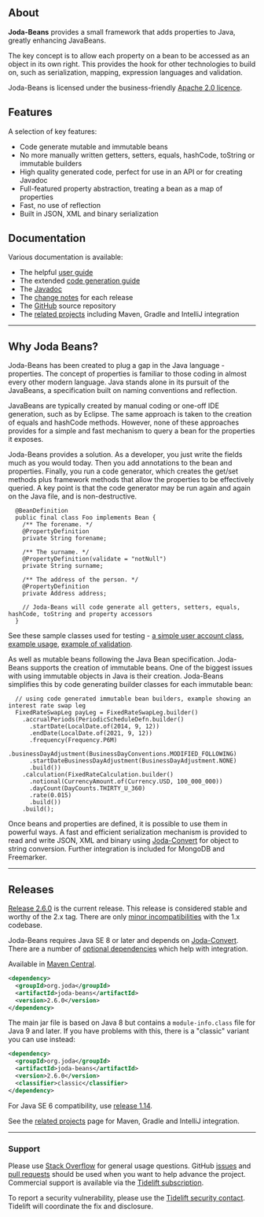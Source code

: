 ## <i></i> About

**Joda-Beans** provides a small framework that adds properties to Java, greatly enhancing JavaBeans.

The key concept is to allow each property on a bean to be accessed as an object in its own right.
This provides the hook for other technologies to build on, such as serialization, mapping,
expression languages and validation.

Joda-Beans is licensed under the business-friendly [Apache 2.0 licence](licensecover.html).


## <i></i> Features

A selection of key features:

* Code generate mutable and immutable beans
* No more manually written getters, setters, equals, hashCode, toString or immutable builders
* High quality generated code, perfect for use in an API or for creating Javadoc
* Full-featured property abstraction, treating a bean as a map of properties
* Fast, no use of reflection
* Built in JSON, XML and binary serialization


## <i></i> Documentation

Various documentation is available:

* The helpful [user guide](userguide.html)
* The extended [code generation guide](userguide-codegen.html)
* The [Javadoc](apidocs/index.html)
* The [change notes](changes-report.html) for each release
* The [GitHub](https://github.com/JodaOrg/joda-beans) source repository
* The [related projects](related.html) including Maven, Gradle and IntelliJ integration


---

## <i></i> Why Joda Beans?

Joda-Beans has been created to plug a gap in the Java language - properties.
The concept of properties is familiar to those coding in almost every other modern language.
Java stands alone in its pursuit of the JavaBeans, a specification built on naming conventions and reflection.

JavaBeans are typically created by manual coding or one-off IDE generation, such as by Eclipse.
The same approach is taken to the creation of equals and hashCode methods.
However, none of these approaches provides for a simple and fast mechanism to query a bean for the properties it exposes.

Joda-Beans provides a solution. As a developer, you just write the fields much as you would today.
Then you add annotations to the bean and properties.
Finally, you run a code generator, which creates the get/set methods plus framework methods that allow the properties
to be effectively queried.
A key point is that the code generator may be run again and again on the Java file, and is non-destructive.

```
  @BeanDefinition
  public final class Foo implements Bean {
    /** The forename. */
    @PropertyDefinition
    private String forename;

    /** The surname. */
    @PropertyDefinition(validate = "notNull")
    private String surname;

    /** The address of the person. */
    @PropertyDefinition
    private Address address;
    
    // Joda-Beans will code generate all getters, setters, equals, hashCode, toString and property accessors
  }
```

See these sample classes used for testing -
[a simple user account class](https://github.com/JodaOrg/joda-beans/blob/v2.0/src/test/java/org/joda/beans/gen/UserAccount.java#L32),
[example usage](https://github.com/JodaOrg/joda-beans/blob/v2.0/src/test/java/org/joda/beans/Examples.java#L22),
[example of validation](https://github.com/JodaOrg/joda-beans/blob/v2.0/src/test/java/org/joda/beans/gen/ValidateBean.java#L33).

As well as mutable beans following the Java Bean specification. Joda-Beans supports the creation of immutable beans.
One of the biggest issues with using immutable objects in Java is their creation.
Joda-Beans simplifies this by code generating builder classes for each immutable bean:

```
  // using code generated immutable bean builders, example showing an interest rate swap leg
  FixedRateSwapLeg payLeg = FixedRateSwapLeg.builder()
    .accrualPeriods(PeriodicScheduleDefn.builder()
      .startDate(LocalDate.of(2014, 9, 12))
      .endDate(LocalDate.of(2021, 9, 12))
      .frequency(Frequency.P6M)
      .businessDayAdjustment(BusinessDayConventions.MODIFIED_FOLLOWING)
      .startDateBusinessDayAdjustment(BusinessDayAdjustment.NONE)
      .build())
    .calculation(FixedRateCalculation.builder()
      .notional(CurrencyAmount.of(Currency.USD, 100_000_000))
      .dayCount(DayCounts.THIRTY_U_360)
      .rate(0.015)
      .build())
    .build();
```

Once beans and properties are defined, it is possible to use them in powerful ways.
A fast and efficient serialization mechanism is provided to read and write JSON, XML and binary
using [Joda-Convert](/joda-convert/) for object to string conversion.
Further integration is included for MongoDB and Freemarker.

---

## <i></i> Releases

[Release 2.6.0](download.html) is the current release.
This release is considered stable and worthy of the 2.x tag.
There are only [minor incompatibilities](migration.html) with the 1.x codebase.

Joda-Beans requires Java SE 8 or later and depends on [Joda-Convert](/joda-convert/).
There are a number of [optional dependencies](dependencies.html) which help with integration.

Available in [Maven Central](https://search.maven.org/search?q=g:org.joda%20AND%20a:joda-beans&core=gav).

```xml
<dependency>
  <groupId>org.joda</groupId>
  <artifactId>joda-beans</artifactId>
  <version>2.6.0</version>
</dependency>
```

The main jar file is based on Java 8 but contains a `module-info.class` file for Java 9 and later.
If you have problems with this, there is a "classic" variant you can use instead:

```xml
<dependency>
  <groupId>org.joda</groupId>
  <artifactId>joda-beans</artifactId>
  <version>2.6.0</version>
  <classifier>classic</classifier>
</dependency>
```

For Java SE 6 compatibility, use [release 1.14](https://github.com/JodaOrg/joda-beans/releases/tag/v1.14).

See the [related projects](related.html) page for Maven, Gradle and IntelliJ integration.


---

### Support

Please use [Stack Overflow](https://stackoverflow.com/search?q=joda-beans) for general usage questions.
GitHub [issues](https://github.com/JodaOrg/joda-beans/issues) and [pull requests](https://github.com/JodaOrg/joda-beans/pulls)
should be used when you want to help advance the project.
Commercial support is available via the
[Tidelift subscription](https://tidelift.com/subscription/pkg/maven-org-joda-joda-beans?utm_source=maven-org-joda-joda-beans&utm_medium=referral&utm_campaign=website).

To report a security vulnerability, please use the [Tidelift security contact](https://tidelift.com/security).
Tidelift will coordinate the fix and disclosure.

